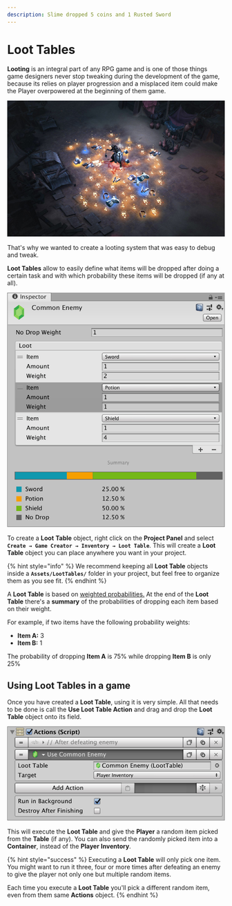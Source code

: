 ```yaml
---
description: Slime dropped 5 coins and 1 Rusted Sword
---
```


# Loot Tables

**Looting** is an integral part of any RPG game and is one of those things game designers never stop tweaking during the development of the game, because its relies on player progression and a misplaced item could make the Player overpowered at the beginning of them game.

![\(Screenshot from Diablo III, loot scattered after defeating an enemy\)](../../.gitbook/assets/loot-example.jpg)

That's why we wanted to create a looting system that was easy to debug and tweak.

**Loot Tables** allow to easily define what items will be dropped after doing a certain task and with which probability these items will be dropped \(if any at all\).

![\(Simple Loot Table for a Common Enemy\)](../../.gitbook/assets/loot-table.jpg)

To create a **Loot** **Table** object, right click on the **Project Panel** and select **`Create → Game Creator → Inventory → Loot Table`**. This will create a **Loot Table** object you can place anywhere you want in your project.

{% hint style="info" %}
We recommend keeping all **Loot Table** objects inside a **`Assets/LootTables/`** folder in your project, but feel free to organize them as you see fit.
{% endhint %}

A **Loot Table** is based on [weighted probabilities.](https://en.wikipedia.org/wiki/Weight_function) At the end of the **Loot Table** there's a **summary** of the probabilities of dropping each item based on their weight.

For example, if two items have the following probability weights:

* **Item A:** 3
* **Item B:** 1

The probability of dropping **Item A** is 75% while dropping **Item B** is only 25%

## Using Loot Tables in a game

Once you have created a **Loot Table**, using it is very simple. All that needs to be done is call the **Use Loot Table Action** and drag and drop the **Loot Table** object onto its field.

![\(Loot Table Action using the Common Enemy table\)](../../.gitbook/assets/loot-table-action.jpg)

This will execute the **Loot Table** and give the **Player** a random item picked from the **Table** \(if any\). You can also send the randomly picked item into a **Container**, instead of the **Player** **Inventory**.

{% hint style="success" %}
Executing a **Loot Table** will only pick one item. You might want to run it three, four or more times after defeating an  enemy to give the player not only one but multiple random items.

Each time  you execute a **Loot Table** you'll pick a different random item, even from them same **Actions** object.
{% endhint %}

